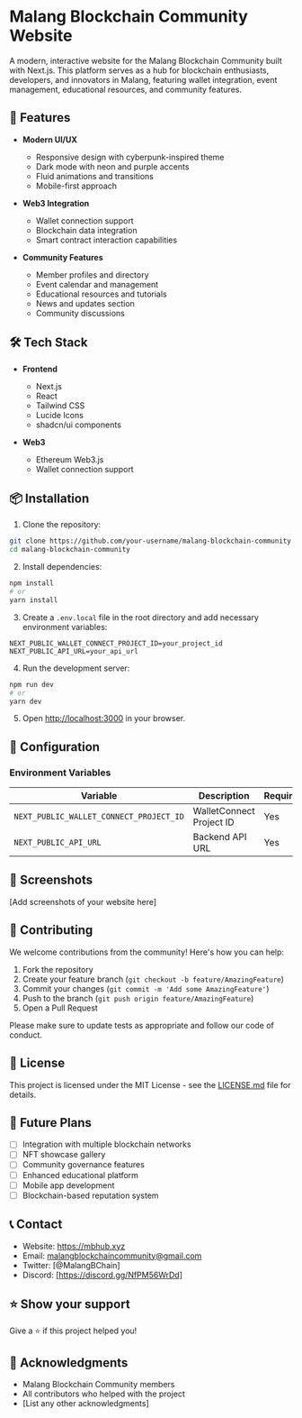 # Malang Blockchain Community Website

A modern, interactive website for the Malang Blockchain Community built with Next.js. This platform serves as a hub for blockchain enthusiasts, developers, and innovators in Malang, featuring wallet integration, event management, educational resources, and community features.

## 🚀 Features

- **Modern UI/UX**

  - Responsive design with cyberpunk-inspired theme
  - Dark mode with neon and purple accents
  - Fluid animations and transitions
  - Mobile-first approach

- **Web3 Integration**

  - Wallet connection support
  - Blockchain data integration
  - Smart contract interaction capabilities

- **Community Features**
  - Member profiles and directory
  - Event calendar and management
  - Educational resources and tutorials
  - News and updates section
  - Community discussions

## 🛠 Tech Stack

- **Frontend**

  - Next.js
  - React
  - Tailwind CSS
  - Lucide Icons
  - shadcn/ui components

- **Web3**
  - Ethereum Web3.js
  - Wallet connection support

## 📦 Installation

1. Clone the repository:

```bash
git clone https://github.com/your-username/malang-blockchain-community.git
cd malang-blockchain-community
```

2. Install dependencies:

```bash
npm install
# or
yarn install
```

3. Create a `.env.local` file in the root directory and add necessary environment variables:

```env
NEXT_PUBLIC_WALLET_CONNECT_PROJECT_ID=your_project_id
NEXT_PUBLIC_API_URL=your_api_url
```

4. Run the development server:

```bash
npm run dev
# or
yarn dev
```

5. Open [http://localhost:3000](http://localhost:3000) in your browser.

## 🔧 Configuration

### Environment Variables

| Variable                                | Description              | Required |
| --------------------------------------- | ------------------------ | -------- |
| `NEXT_PUBLIC_WALLET_CONNECT_PROJECT_ID` | WalletConnect Project ID | Yes      |
| `NEXT_PUBLIC_API_URL`                   | Backend API URL          | Yes      |

## 📱 Screenshots

[Add screenshots of your website here]

## 🤝 Contributing

We welcome contributions from the community! Here's how you can help:

1. Fork the repository
2. Create your feature branch (`git checkout -b feature/AmazingFeature`)
3. Commit your changes (`git commit -m 'Add some AmazingFeature'`)
4. Push to the branch (`git push origin feature/AmazingFeature`)
5. Open a Pull Request

Please make sure to update tests as appropriate and follow our code of conduct.

## 📄 License

This project is licensed under the MIT License - see the [LICENSE.md](LICENSE.md) file for details.

## 🔮 Future Plans

- [ ] Integration with multiple blockchain networks
- [ ] NFT showcase gallery
- [ ] Community governance features
- [ ] Enhanced educational platform
- [ ] Mobile app development
- [ ] Blockchain-based reputation system

## 📞 Contact

- Website: https://mbhub.xyz
- Email: malangblockchaincommunity@gmail.com
- Twitter: [@MalangBChain]
- Discord: [https://discord.gg/NfPM56WrDd]

## ⭐️ Show your support

Give a ⭐️ if this project helped you!

## 🙏 Acknowledgments

- Malang Blockchain Community members
- All contributors who helped with the project
- [List any other acknowledgments]
